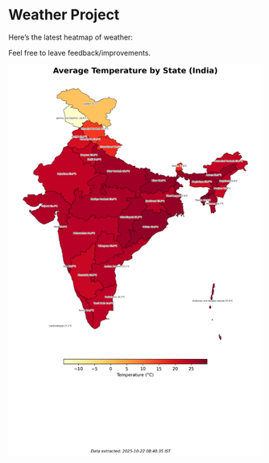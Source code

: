 # Weather Project

Here’s the latest heatmap of weather:

Feel free to leave feedback/improvements.

![India Heatmap](docs/assets/india_heatmap.png?v=F84B2D)

